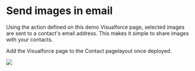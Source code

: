 # Send images in email

Using the action defined on this demo Visualforce page, selected images are sent to a contact's email address. This makes it simple to share images with your contacts.

Add the Visualforce page to the Contact pagelayout once deployed.

[<img src="https://raw.githubusercontent.com/afawcett/githubsfdeploy/master/deploy.png">](https://githubsfdeploy.herokuapp.com?owner=sharinpix&repo=demo-apex&ref=action_email)
